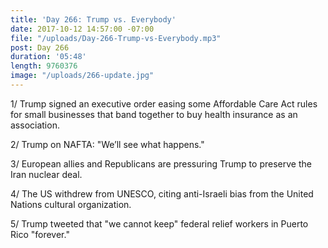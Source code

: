 ```yaml
---
title: 'Day 266: Trump vs. Everybody'
date: 2017-10-12 14:57:00 -07:00
file: "/uploads/Day-266-Trump-vs-Everybody.mp3"
post: Day 266
duration: '05:48'
length: 9760376
image: "/uploads/266-update.jpg"
---
```


1/ Trump signed an executive order easing some Affordable Care Act rules for small businesses that band together to buy health insurance as an association.

2/ Trump on NAFTA: "We’ll see what happens."

3/ European allies and Republicans are pressuring Trump to preserve the Iran nuclear deal.

4/ The US withdrew from UNESCO, citing anti-Israeli bias from the United Nations cultural organization.

5/ Trump tweeted that "we cannot keep" federal relief workers in Puerto Rico "forever."